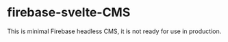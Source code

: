 # firebase-svelte-CMS

This is minimal Firebase headless CMS, it is not ready for use in production.